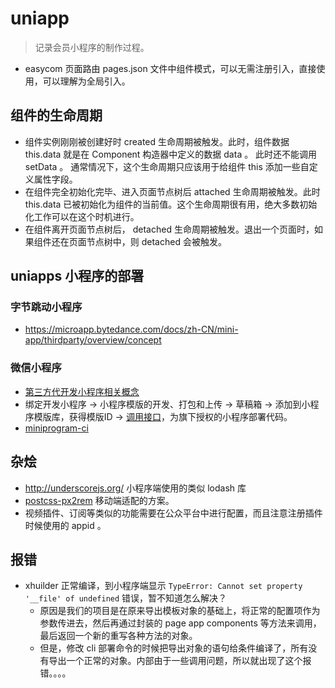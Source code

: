 # uniapp

> 记录会员小程序的制作过程。

- easycom 页面路由 pages.json 文件中组件模式，可以无需注册引入，直接使用，可以理解为全局引入。

## 组件的生命周期

- 组件实例刚刚被创建好时 created 生命周期被触发。此时，组件数据 this.data 就是在 Component 构造器中定义的数据 data 。 此时还不能调用 setData 。 通常情况下，这个生命周期只应该用于给组件 this 添加一些自定义属性字段。
- 在组件完全初始化完毕、进入页面节点树后 attached 生命周期被触发。此时 this.data 已被初始化为组件的当前值。这个生命周期很有用，绝大多数初始化工作可以在这个时机进行。
- 在组件离开页面节点树后， detached 生命周期被触发。退出一个页面时，如果组件还在页面节点树中，则 detached 会被触发。

## uniapps 小程序的部署

### 字节跳动小程序

- https://microapp.bytedance.com/docs/zh-CN/mini-app/thirdparty/overview/concept

### 微信小程序

- [第三方代开发小程序相关概念](https://developers.weixin.qq.com/miniprogram/dev/devtools/ext.html#%E5%B0%8F%E7%A8%8B%E5%BA%8F%E6%A8%A1%E6%9D%BF%E5%BC%80%E5%8F%91)
- 绑定开发小程序 -> 小程序模版的开发、打包和上传 -> 草稿箱 -> 添加到小程序模版库，获得模版ID -> [调用接口](https://open.weixin.qq.com/cgi-bin/showdocument?action=dir_list&t=resource/res_list&verify=1&id=open1489140610_Uavc4&token=&lang=zh_CN)，为旗下授权的小程序部署代码。
- [miniprogram-ci](https://developers.weixin.qq.com/miniprogram/dev/devtools/ci.html)

## 杂烩

- http://underscorejs.org/ 小程序端使用的类似 lodash 库
- [postcss-px2rem](https://juejin.cn/post/6844903828408533000) 移动端适配的方案。
- 视频插件、订阅等类似的功能需要在公众平台中进行配置，而且注意注册插件时候使用的 appid 。

## 报错

- xhuilder 正常编译，到小程序端显示 `TypeError: Cannot set property '__file' of undefined`  错误，暂不知道怎么解决？
    - 原因是我们的项目是在原来导出模板对象的基础上，将正常的配置项作为参数传进去，然后再通过封装的 page app components 等方法来调用，最后返回一个新的重写各种方法的对象。
    - 但是，修改 cli 部署命令的时候把导出对象的语句给条件编译了，所有没有导出一个正常的对象。内部由于一些调用问题，所以就出现了这个报错。。。。
